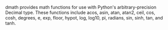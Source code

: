 dmath provides math functions for use with Python's arbitrary-precision Decimal type. These functions include acos, asin, atan, atan2, ceil, cos, cosh, degrees, e, exp, floor, hypot, log, log10, pi, radians, sin, sinh, tan, and tanh.
